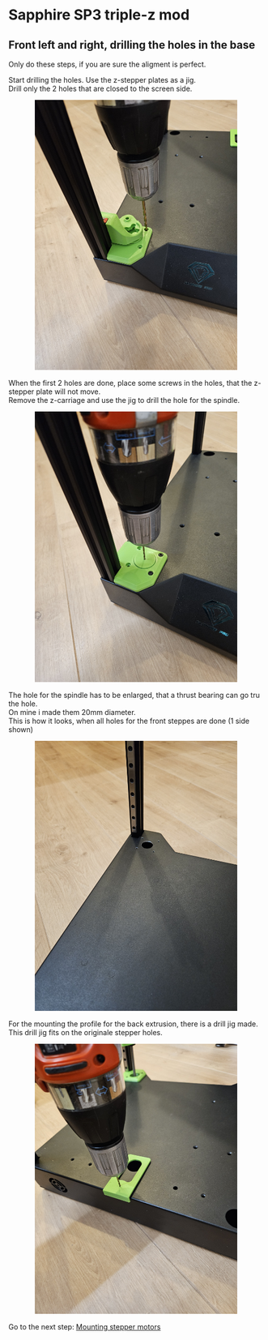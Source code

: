 # Sapphire SP3 triple-z mod

## Front left and right, drilling the holes in the base
Only do these steps, if you are sure the aligment is perfect. <br>

Start drilling the holes. Use the z-stepper plates as a jig. <br>
Drill only the 2 holes that are closed to the screen side. <br>
<p align="center">
  <img width="400" src="../pictures/20240103_192722.jpg">
</p>

When the first 2 holes are done, place some screws in the holes, that the z-stepper plate will not move. <br>
Remove the z-carriage and use the jig to drill the hole for the spindle. <br>
<p align="center">
  <img width="400" src="../pictures/20240103_193627.jpg">
</p>

The hole for the spindle has to be enlarged, that a thrust bearing can go tru the hole. <br>
On mine i made them 20mm diameter. <br>
This is how it looks, when all holes for the front steppes are done (1 side shown)
<p align="center">
  <img width="400" src="../pictures/20240103_201842.jpg">
</p>

For the mounting the profile for the back extrusion, there is a drill jig made. <br>
This drill jig fits on the originale stepper holes. <br>
<p align="center">
  <img width="400" src="../pictures/20240104_094700.jpg">
</p>

Go to the next step: <a href="../steppermount/readme.md">Mounting stepper motors</a>
